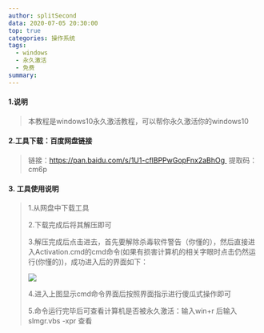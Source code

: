 ```yaml
---
author: splitSecond
data: 2020-07-05 20:30:00
top: true
categories: 操作系统
tags: 
  - windows
  - 永久激活
  - 免费
summary: 
---
```


#### 1.说明

> 本教程是windows10永久激活教程，可以帮你永久激活你的windows10

#### 2.工具下载：百度网盘链接 

> 链接：https://pan.baidu.com/s/1U1-cflBPPwGopFnx2aBhOg  提取码：cm6p 

#### 3. 工具使用说明 

> 1.从网盘中下载工具
>
> 2.下载完成后将其解压即可
>
> 3.解压完成后点击进去，首先要解除杀毒软件警告（你懂的），然后直接进入Activation.cmd的cmd命令(如果有损害计算机的相关字眼时点击仍然运行(你懂的))，成功进入后的界面如下：
>
> ![](https://raw.githubusercontent.com/DedicationTechnology/picgo/master/img/19.jpg)
>
> 4.进入上图显示cmd命令界面后按照界面指示进行傻瓜式操作即可
>
> 5.命令运行完毕后可查看计算机是否被永久激活：输入win+r 后输入 slmgr.vbs -xpr 查看 

